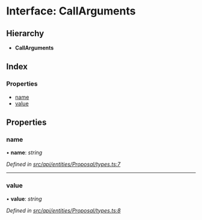 # Interface: CallArguments

## Hierarchy

* **CallArguments**

## Index

### Properties

* [name](api_entities_proposal.callarguments.md#name)
* [value](api_entities_proposal.callarguments.md#value)

## Properties

###  name

• **name**: *string*

*Defined in [src/api/entities/Proposal/types.ts:7](https://github.com/PolymathNetwork/polymesh-sdk/blob/73feada/src/api/entities/Proposal/types.ts#L7)*

___

###  value

• **value**: *string*

*Defined in [src/api/entities/Proposal/types.ts:8](https://github.com/PolymathNetwork/polymesh-sdk/blob/73feada/src/api/entities/Proposal/types.ts#L8)*
